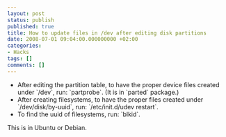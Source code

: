 ```yaml
---
layout: post
status: publish
published: true
title: How to update files in /dev after editing disk partitions
date: 2008-07-01 09:04:00.000000000 +02:00
categories:
- Hacks
tags: []
comments: []
---
```

<ul>
	<li>After editing the partition table, to have the proper device files created under `/dev`, run: `partprobe`. (It is in `parted` package.)</li>
	<li>After creating filesystems, to have the proper files created under `/dev/disk/by-uuid`, run: `/etc/init.d/udev restart`.</li>
	<li>To find the uuid of filesystems, run: `blkid`.</li>
</ul>
This is in Ubuntu or Debian.

